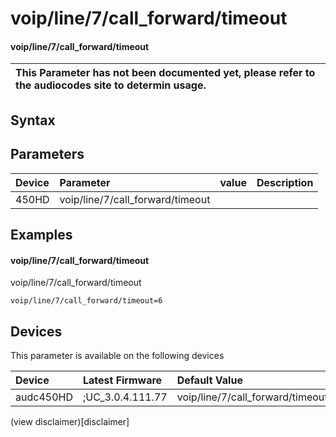 ﻿---
description: voip/line/7/call_forward/timeout
search: false
---

# voip/line/7/call_forward/timeout

#### voip/line/7/call_forward/timeout


| This Parameter has not been documented yet, please refer to the audiocodes site to determin usage.  | 
| :--- |

## Syntax

## Parameters
|Device|Parameter|value|Description|
|:---|:---|:---|:---|
| 450HD | voip/line/7/call_forward/timeout |  |  |

## Examples
#### voip/line/7/call_forward/timeout

voip/line/7/call_forward/timeout

```
voip/line/7/call_forward/timeout=6
```

## Devices
This parameter is available on the following devices

| Device | Latest Firmware | Default Value |
|:---|:---|:---|
| audc450HD | ;UC_3.0.4.111.77 | voip/line/7/call_forward/timeout=6 

(view disclaimer)[disclaimer]
